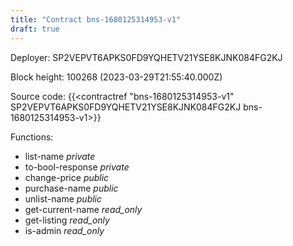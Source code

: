 ```yaml
---
title: "Contract bns-1680125314953-v1"
draft: true
---
```

Deployer: SP2VEPVT6APKS0FD9YQHETV21YSE8KJNK084FG2KJ


 



Block height: 100268 (2023-03-29T21:55:40.000Z)

Source code: {{<contractref "bns-1680125314953-v1" SP2VEPVT6APKS0FD9YQHETV21YSE8KJNK084FG2KJ bns-1680125314953-v1>}}

Functions:

* list-name _private_
* to-bool-response _private_
* change-price _public_
* purchase-name _public_
* unlist-name _public_
* get-current-name _read_only_
* get-listing _read_only_
* is-admin _read_only_
